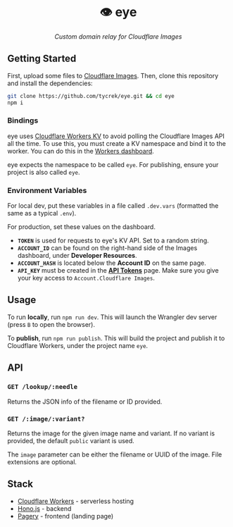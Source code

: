<div align="center">

👁 eye
===

*Custom domain relay for Cloudflare Images*

</div>

## Getting Started

First, upload some files to [Cloudflare Images](https://www.cloudflare.com/en-ca/products/cloudflare-images/). Then, clone this repository and install the dependencies:

```bash
git clone https://github.com/tycrek/eye.git && cd eye
npm i
```

### Bindings

eye uses [Cloudflare Workers KV](https://developers.cloudflare.com/workers/learning/how-kv-works/) to avoid polling the Cloudflare Images API all the time. To use this, you must create a KV namespace and bind it to the worker. You can do this in the [Workers dashboard](https://dash.cloudflare.com/?to=/:account/workers/kv/namespaces).

eye expects the namespace to be called `eye`. For publishing, ensure your project is also called `eye`.

### Environment Variables

For local dev, put these variables in a file called `.dev.vars` (formatted the same as a typical `.env`).

For production, set these values on the dashboard.

- **`TOKEN`** is used for requests to eye's KV API. Set to a random string.
- **`ACCOUNT_ID`** can be found on the right-hand side of the Images dashboard, under **Developer Resources**.
- **`ACCOUNT_HASH`** is located below the **Account ID** on the same page.
- **`API_KEY`** must be created in the **[API Tokens](https://dash.cloudflare.com/profile/api-tokens)** page. Make sure you give your key access to `Account.Cloudflare Images`.

## Usage

To run **locally**, run `npm run dev`. This will launch the Wrangler dev server (press `B` to open the browser).

To **publish**, run `npm run publish`. This will build the project and publish it to Cloudflare Workers, under the project name `eye`.

## API

### `GET /lookup/:needle`

Returns the JSON info of the filename or ID provided.

### `GET /:image/:variant?`

Returns the image for the given image name and variant. If no variant is provided, the default `public` variant is used.

The `image` parameter can be either the filename or UUID of the image. File extensions are optional.

## Stack

- [Cloudflare Workers](https://developers.cloudflare.com/workers/) - serverless hosting
- [Hono.js](https://hono.dev/) - backend
- [Pagery](https://github.com/tycrek/pagery) - frontend (landing page)
